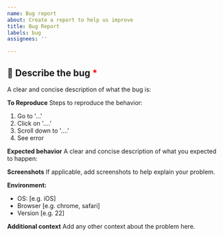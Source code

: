 ```yaml
---
name: Bug report
about: Create a report to help us improve
title: Bug Report
labels: bug
assignees: ''

---
```


## 🐛 Describe the bug <span style="color:red"> \*</span> 
A clear and concise description of what the bug is:


**To Reproduce**
Steps to reproduce the behavior:
1. Go to '...'
2. Click on '....'
3. Scroll down to '....'
4. See error

**Expected behavior**
A clear and concise description of what you expected to happen:


**Screenshots**
If applicable, add screenshots to help explain your problem.

**Environment:**
 - OS: [e.g. iOS]
 - Browser [e.g. chrome, safari]
 - Version [e.g. 22]


**Additional context**
Add any other context about the problem here.
